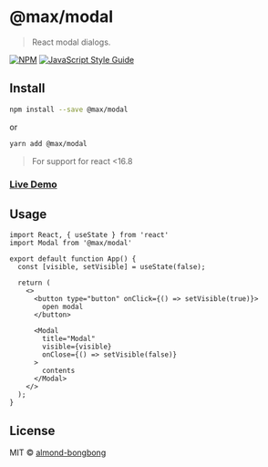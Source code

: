 # @max/modal

> React modal dialogs.

[![NPM](https://img.shields.io/npm/v/@max/modal.svg)](https://www.npmjs.com/package/@max/modal) [![JavaScript Style Guide](https://img.shields.io/badge/code_style-standard-brightgreen.svg)](https://standardjs.com)

## Install

```bash
npm install --save @max/modal
```
or
```bash
yarn add @max/modal
```

> For support for react <16.8

### [Live Demo](https://github.com/almond-bongbong)

## Usage

```tsx
import React, { useState } from 'react'
import Modal from '@max/modal'

export default function App() {
  const [visible, setVisible] = useState(false);

  return (
    <>
      <button type="button" onClick={() => setVisible(true)}>
        open modal
      </button>

      <Modal
        title="Modal"
        visible={visible}
        onClose={() => setVisible(false)}
      >
        contents
      </Modal>
    </>
  );
}
```


## License

MIT © [almond-bongbong](https://github.com/almond-bongbong)
